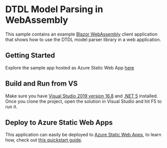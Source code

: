 # DTDL Model Parsing in WebAssembly

This sample contains an example [Blazor WebAssembly](https://docs.microsoft.com/aspnet/core/blazor/?view=aspnetcore-3.1#blazor-webassembly) client application that shows how to use the DTDL model parser library in a web application.

## Getting Started

Explore the sample app hosted as Azure Static Web App [here](https://mango-moss-0edd7411e.azurestaticapps.net/)  

## Build and Run from VS

Make sure you have [Visual Studio 2019 version 16.8](https://visualstudio.microsoft.com/vs/preview/) and [.NET 5](https://dotnet.microsoft.com/download/dotnet/5.0) installed. Once you clone the project, open the solution in Visual Studio and hit F5 to run it.


## Deploy to Azure Static Web Apps

This application can easily be deployed to [Azure Static Web Apps](https://docs.microsoft.com/azure/static-web-apps), to learn how, check out [this quickstart guide](https://aka.ms/blazor-swa/quickstart).

